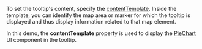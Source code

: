 To set the tooltip's content, specify the [contentTemplate](/Documentation/ApiReference/Data_Visualization_Widgets/dxVectorMap/Configuration/tooltip/#contentTemplate). Inside the template, you can identify the map area or marker for which the tooltip is displayed and thus display information related to that map element.

In this demo, the **contentTemplate** property is used to display the [PieChart](/Documentation/ApiReference/Data_Visualization_Widgets/dxPieChart/) UI component in the tooltip.